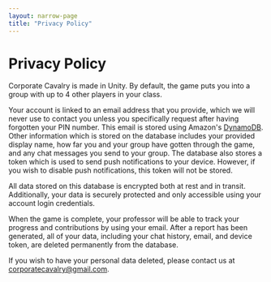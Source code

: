 ```yaml
---
layout: narrow-page
title: "Privacy Policy"
---
```


# Privacy Policy

Corporate Cavalry is made in Unity. By default, the game puts you into a group with up to 4 other players in your class.

Your account is linked to an email address that you provide, which we will never use to contact you unless you specifically request after having forgotten your PIN number. This email is stored using Amazon's [DynamoDB](https://aws.amazon.com/dynamodb/). Other information which is stored on the database includes your provided display name, how far you and your group have gotten through the game, and any chat messages you send to your group. The database also stores a token which is used to send push notifications to your device. However, if you wish to disable push notifications, this token will not be stored.

All data stored on this database is encrypted both at rest and in transit. Additionally, your data is securely protected and only accessible using your account login credentials.

When the game is complete, your professor will be able to track your progress and contributions by using your email. After a report has been generated, all of your data, including your chat history, email, and device token, are deleted permanently from the database.

If you wish to have your personal data deleted, please contact us at corporatecavalry@gmail.com.

